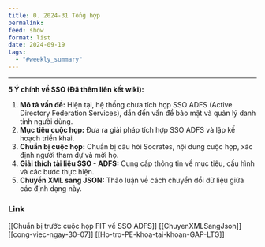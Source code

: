 ```yaml
---
title: 0. 2024-31 Tổng hợp
permalink: 
feed: show
format: list
date: 2024-09-19
tags:
  - "#weekly_summary"
---
```




--- 
**5 Ý chính về SSO (Đã thêm liên kết wiki):**

1. **Mô tả vấn đề:** Hiện tại, hệ thống chưa tích hợp SSO ADFS (Active Directory Federation Services), dẫn đến vấn đề bảo mật và quản lý danh tính người dùng.
2. **Mục tiêu cuộc họp:** Đưa ra giải pháp tích hợp SSO ADFS và lập kế hoạch triển khai.
3. **Chuẩn bị cuộc họp:** Chuẩn bị câu hỏi Socrates, nội dung cuộc họp, xác định người tham dự và mời họ.
4. **Giải thích tài liệu SSO - ADFS:** Cung cấp thông tin về mục tiêu, cấu hình và các bước thực hiện.
5. **Chuyển XML sang JSON:** Thảo luận về cách chuyển đổi dữ liệu giữa các định dạng này.

 ### Link
 [[Chuẩn bị trước cuộc họp FIT về SSO ADFS]]
 [[ChuyenXMLSangJson]]
 [[cong-viec-ngay-30-07]]
 [[Ho-tro-PE-khoa-tai-khoan-GAP-LTG]]
 